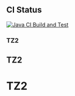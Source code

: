 ## CI Status

[![Java CI Build and Test](https://github.com/lizatreef/_2ndTZ/actions/workflows/maven-publish.yml/badge.svg)](https://github.com/lizatreef/_2ndTZ/actions/workflows/maven-publish.yml)

### TZ2
## TZ2
# TZ2
